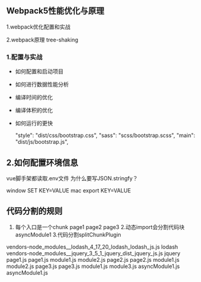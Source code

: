 ## Webpack5性能优化与原理

1.webpack优化配置和实战
 
2.webpack原理 tree-shaking 
 

### 1.配置与实战
- 如何配置和启动项目
- 如何进行数据性能分析
- 编译时间的优化
- 编译体积的优化
- 如何运行的更快


  "style": "dist/css/bootstrap.css",
  "sass": "scss/bootstrap.scss",
  "main": "dist/js/bootstrap.js",


## 2.如何配置环境信息

  vue脚手架都读取.env文件
为什么要写JSON.stringfy？


window SET KEY=VALUE
mac   export KEY=VALUE


## 代码分割的规则
1. 每个入口是一个chunk
   page1
   page2
   page3
2.动态import会分割代码块
   asyncModule1
3.代码分割splitChunkPlugin

vendors-node_modules__lodash_4_17_20_lodash_lodash_js.js lodash
vendors-node_modules__jquery_3_5_1_jquery_dist_jquery_js.js jquery
page1.js page1.js module1.js module2.js
page2.js page2.js module1.js module2.js
page3.js page3.js module1.js module3.js
asyncModule1.js asyncModule1.js